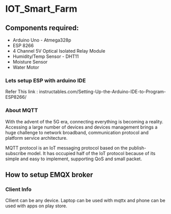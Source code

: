 # IOT_Smart_Farm

## Components required:
- Arduino Uno - Atmega328p
- ESP 8266
- 4 Channel 5V Optical Isolated Relay Module 
- Humidity/Temp Sensor - DHT11
- Moisture Sensor
- Water Motor

### Lets setup ESP with arduino IDE
Refer This link : instructables.com/Setting-Up-the-Arduino-IDE-to-Program-ESP8266/

### About MQTT
With the advent of the 5G era, connecting everything is becoming a reality. Accessing a large number of devices and devices management brings a huge challenge to network broadband, communication protocol and platform service architecture.


MQTT protocol is an IoT messaging protocol based on the publish-subscribe model. It has occupied half of the IoT protocol because of its simple and easy to implement, supporting QoS and small packet.

## How to setup EMQX broker

### Client Info
Cllient can be any device. Laptop can be used with mqttx and phone can be used with apps on play store.
